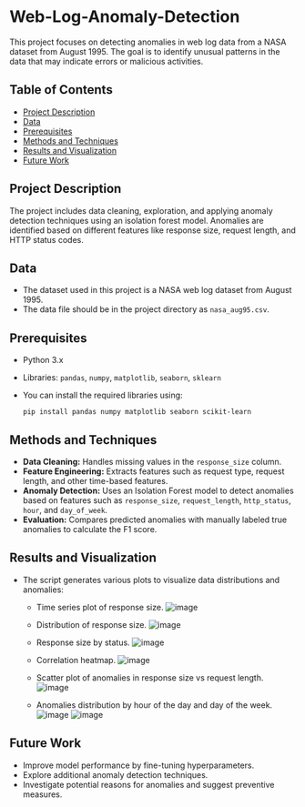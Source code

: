 # Web-Log-Anomaly-Detection
This project focuses on detecting anomalies in web log data from a NASA dataset from August 1995. The goal is to identify unusual patterns in the data that may indicate errors or malicious activities.

## Table of Contents

- [Project Description](#project-description)
- [Data](#data)
- [Prerequisites](#prerequisites)
- [Methods and Techniques](#methods-and-techniques)
- [Results and Visualization](#results-and-visualization)
- [Future Work](#future-work)

## Project Description

The project includes data cleaning, exploration, and applying anomaly detection techniques using an isolation forest model. Anomalies are identified based on different features like response size, request length, and HTTP status codes.

## Data

- The dataset used in this project is a NASA web log dataset from August 1995.
- The data file should be in the project directory as `nasa_aug95.csv`.

## Prerequisites

- Python 3.x
- Libraries: `pandas`, `numpy`, `matplotlib`, `seaborn`, `sklearn`
- You can install the required libraries using:

    ``` shell
    pip install pandas numpy matplotlib seaborn scikit-learn
    ```

## Methods and Techniques

- **Data Cleaning:** Handles missing values in the `response_size` column.
- **Feature Engineering:** Extracts features such as request type, request length, and other time-based features.
- **Anomaly Detection:** Uses an Isolation Forest model to detect anomalies based on features such as `response_size`, `request_length`, `http_status`, `hour`, and `day_of_week`.
- **Evaluation:** Compares predicted anomalies with manually labeled true anomalies to calculate the F1 score.

## Results and Visualization

- The script generates various plots to visualize data distributions and anomalies:
    - Time series plot of response size.
      ![image](https://github.com/IshwaryaKeerthivasan/Web-Log-Anomaly-Detection/assets/92322280/e007ef9a-8242-4c75-860d-0e78c25e5bb2)

    - Distribution of response size.
      ![image](https://github.com/IshwaryaKeerthivasan/Web-Log-Anomaly-Detection/assets/92322280/6693d938-1f35-4feb-800c-e02b2b4868db)

    - Response size by status.
      ![image](https://github.com/IshwaryaKeerthivasan/Web-Log-Anomaly-Detection/assets/92322280/06c79064-2b26-4134-940f-403235d15003)

    - Correlation heatmap.
      ![image](https://github.com/IshwaryaKeerthivasan/Web-Log-Anomaly-Detection/assets/92322280/2d52020b-46b7-458e-ac77-7e5fc18fb709)

    - Scatter plot of anomalies in response size vs request length.
      ![image](https://github.com/IshwaryaKeerthivasan/Web-Log-Anomaly-Detection/assets/92322280/aacf4f1c-4f44-4be7-9573-d23211740830)

    - Anomalies distribution by hour of the day and day of the week.
      ![image](https://github.com/IshwaryaKeerthivasan/Web-Log-Anomaly-Detection/assets/92322280/d31dddc0-011a-4030-9a45-6e6313c73490)
      ![image](https://github.com/IshwaryaKeerthivasan/Web-Log-Anomaly-Detection/assets/92322280/2c995ae5-e39e-4d39-835a-9d9b66a2e924)


## Future Work
- Improve model performance by fine-tuning hyperparameters.
- Explore additional anomaly detection techniques.
- Investigate potential reasons for anomalies and suggest preventive measures.

